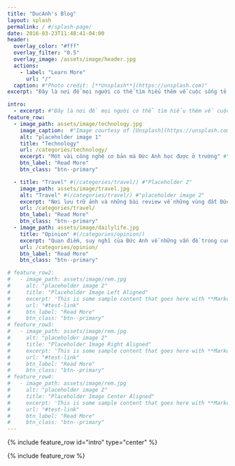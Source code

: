 ```yaml
---
title: "DucAnh's Blog"
layout: splash
permalink: / #/splash-page/
date: 2016-03-23T11:48:41-04:00
header:
  overlay_color: "#fff"
  overlay_filter: "0.5"
  overlay_image: /assets/image/header.jpg
  actions:
    - label: "Learn More"
      url: "/"
  caption: #"Photo credit: [**Unsplash**](https://unsplash.com)"
excerpt: "Đây là nơi để mọi người có thể tìm hiểu thêm về cuộc sống tẻ nhạt của Đức Anh"

intro: 
  - excerpt: #"Đây là nơi để mọi người có thể tìm hiểu thêm về cuộc sống tẻ nhạt của ĐAnh"
feature_row:
  - image_path: assets/image/technology.jpg 
    image_caption:  #"Image courtesy of [Unsplash](https://unsplash.com/)"
    alt: "placeholder image 1"
    title: "Technology" 
    url: /categories/technology/
    excerpt: "Một vài công nghệ cơ bản mà Đức Anh học được ở trường" #"This is some sample content that goes here with **Markdown** formatting."
    btn_label: "Read More"
    btn_class: "btn--primary"

  - title: "Travel" #(/categories/travel/) #"Placeholder 2"
    image_path: assets/image/travel.jpg 
    alt: "Travel" #(/categories/travel/) #"placeholder image 2"
    excerpt: "Nơi lưu trữ ảnh và những bài review về những vùng đất Đức Anh đã đi qua" #"This is some sample content that goes here with **Markdown** formatting."
    url: /categories/travel/
    btn_label: "Read More"
    btn_class: "btn--primary"
  - image_path: assets/image/dailylife.jpg
    title: "Opinion" #(/categories/opinion/)
    excerpt: "Quan điểm, suy nghĩ của Đức Anh về những vấn đề trong cuộc sống" #"This is some sample content that goes here with **Markdown** formatting."
    url: /categories/opinion/
    btn_label: "Read More"
    btn_class: "btn--primary"

# feature_row2:
#   - image_path: assets/image/rem.jpg
#     alt: "placeholder image 2"
#     title: "Placeholder Image Left Aligned"
#     excerpt: 'This is some sample content that goes here with **Markdown** formatting. Left aligned with `type="left"`'
#     url: "#test-link"
#     btn_label: "Read More"
#     btn_class: "btn--primary"
# feature_row3:
#   - image_path: assets/image/rem.jpg
#     alt: "placeholder image 2"
#     title: "Placeholder Image Right Aligned"
#     excerpt: 'This is some sample content that goes here with **Markdown** formatting. Right aligned with `type="right"`'
#     url: "#test-link"
#     btn_label: "Read More"
#     btn_class: "btn--primary"
# feature_row4:
#   - image_path: assets/image/rem.jpg
#     alt: "placeholder image 2"
#     title: "Placeholder Image Center Aligned"
#     excerpt: 'This is some sample content that goes here with **Markdown** formatting. Centered with `type="center"`'
#     url: "#test-link"
#     btn_label: "Read More"
#     btn_class: "btn--primary"
---
```


{% include feature_row id="intro" type="center" %}

{% include feature_row %}

<!-- {% include feature_row id="feature_row2" type="left" %}

{% include feature_row id="feature_row3" type="right" %}

{% include feature_row id="feature_row4" type="center" %} -->